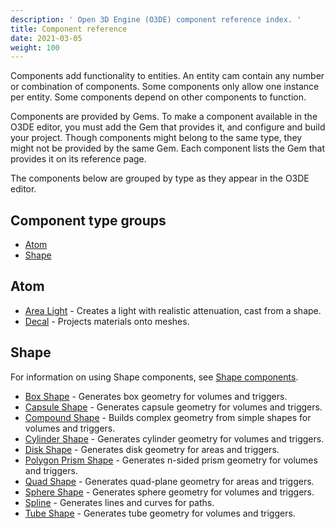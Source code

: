 ```yaml
---
description: ' Open 3D Engine (O3DE) component reference index. '
title: Component reference
date: 2021-03-05
weight: 100
---
```


Components add functionality to entities. An entity cam contain any number or combination of components. Some components only allow one instance per entity. Some components depend on other components to function.

Components are provided by Gems. To make a component available in the O3DE editor, you must add the Gem that provides it, and configure and build your project. Though components might belong to the same type, they might not be provided by the same Gem. Each component lists the Gem that provides it on its reference page.

The components below are grouped by type as they appear in the O3DE editor.

## Component type groups ##

* [Atom](#atom)
* [Shape](#shape)

## Atom ##

* [Area Light](/docs/user-guide/features/components/reference/atom/area-light.md) - Creates a light with realistic attenuation, cast from a shape.
* [Decal](/docs/user-guide/features/components/reference/atom/decal.md) - Projects materials onto meshes.

## Shape ##

For information on using Shape components, see [Shape components](/docs/user-guide/features/components/reference/shape/intro.md).

* [Box Shape](/docs/user-guide/features/components/reference/shape/box-shape.md) - Generates box geometry for volumes and triggers.
* [Capsule Shape](/docs/user-guide/features/components/reference/shape/capsule-shape.md) - Generates capsule geometry for volumes and triggers.
* [Compound Shape](/docs/user-guide/features/components/reference/shape/compound-shape.md) - Builds complex geometry from simple shapes for volumes and triggers.
* [Cylinder Shape](/docs/user-guide/features/components/reference/shape/cylinder-shape.md) - Generates cylinder geometry for volumes and triggers.
* [Disk Shape](/docs/user-guide/features/components/reference/shape/disk-shape.md) - Generates disk geometry for areas and triggers.
* [Polygon Prism Shape](/docs/user-guide/features/components/reference/shape/polygon-prism-shape.md) - Generates n-sided prism geometry for volumes and triggers.
* [Quad Shape](/docs/user-guide/features/components/reference/shape/quad-shape.md) - Generates quad-plane geometry for areas and triggers.
* [Sphere Shape](/docs/user-guide/features/components/reference/shape/sphere-shape.md) - Generates sphere geometry for volumes and triggers.
* [Spline](/docs/user-guide/features/components/reference/shape/spline.md) - Generates lines and curves for paths.
* [Tube Shape](/docs/user-guide/features/components/reference/shape/tube-shape.md) - Generates tube geometry for volumes and triggers.
